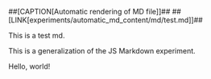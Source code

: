 ##[CAPTION[Automatic rendering of MD file]]##
##[LINK[experiments/automatic_md_content/md/test.md]]##

This is a test md.

This is a generalization of the <span class="experiment_link" data-src_folder="js_markdown">JS Markdown</span> experiment.

Hello, world!
